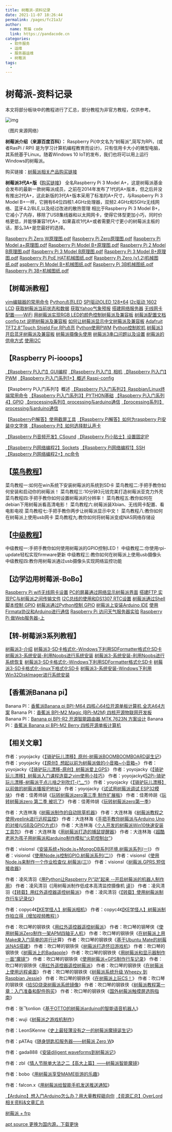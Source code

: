 ```yaml
---
title: 树莓派-资料记录
date: 2021-11-07 18:26:44
permalink: /pages/fc21a3/
author: 
  name: 熊猫 code
  link: https://pandacode.cn
categories: 
  - 软件服务
  - 运维
  - 服务器运维
  - 树莓派
tags: 
  - 
---
```

# 树莓派-资料记录

本文将部分板块中的教程进行了汇总，部分教程为非官方教程，仅供参考。

![img](https://cdn.jsdelivr.net/gh/guoshunfa/pandacode-files/blog/202111071831737.jpg)

（图片来源网络）

**树莓派介绍（来源百度百科）：**
Raspberry Pi(中文名为“树莓派”,简写为RPi，(或者RasPi / RPI) 是为学习计算机编程教育而设计)，只有信用卡大小的微型电脑，其系统基于Linux。随着Windows 10 IoT的发布，我们也将可以用上运行Windows的树莓派。

购买链接：[树莓派相关产品购买链接](https://link.zhihu.com/?target=http%3A//www.dfrobot.com.cn/category.php%3Fid%3D289)

**树莓派3代A+版（**[购买链接](https://link.zhihu.com/?target=http%3A//www.dfrobot.com.cn/goods-1893.html)**）**
全名Raspberry Pi 3 Model A+，这是树莓派基金会发布的最新一款树莓派成员，之前在2014年发布了1代的A+版本，但之后并没有推出2代A+，这此新版的3代A+版本采用了标准的A+尺寸，与Raspberry Pi 3 Model B+一样，它拥有64位四核1.4GHz处理器，双频2.4GHz和5GHz无线网络、蓝牙4.2/BLE,以及经过改进的散热管理
相比于Raspberry Pi 3 Model B+，它减小了内存，移除了USB集线器和以太网网卡，使得它体型更加小巧，同时价格更低，并能够兼容1代A+，如果喜欢1代A+或者需要尺寸更小的树莓派主板的话，那么3A+是您最好的选择。

[Raspberry Pi Zero W原理图.pdf](https://link.zhihu.com/?target=http%3A//mc.dfrobot.com.cn/forum.php%3Fmod%3Dattachment%26aid%3DNjQ4NzF8OWNiM2QxZWR8MTU3Nzc1ODQwNHwwfDI3NDY5Mg%3D%3D)
[Raspberry Pi Zero原理图.pdf](https://link.zhihu.com/?target=http%3A//mc.dfrobot.com.cn/forum.php%3Fmod%3Dmisc%26action%3Dattachpay%26aid%3D64872%26tid%3D274692)
[Raspberry Pi Model a+原理图.pdf](https://link.zhihu.com/?target=http%3A//mc.dfrobot.com.cn/forum.php%3Fmod%3Dmisc%26action%3Dattachpay%26aid%3D64873%26tid%3D274692)
[Raspberry Pi Model B+原理图.pdf](https://link.zhihu.com/?target=http%3A//mc.dfrobot.com.cn/forum.php%3Fmod%3Dmisc%26action%3Dattachpay%26aid%3D64874%26tid%3D274692)
[Raspberry Pi 2 Model B原理图.pdf](https://link.zhihu.com/?target=http%3A//mc.dfrobot.com.cn/forum.php%3Fmod%3Dmisc%26action%3Dattachpay%26aid%3D64875%26tid%3D274692)
[Raspberry Pi 3 Model B原理图.pdf](https://link.zhihu.com/?target=http%3A//mc.dfrobot.com.cn/forum.php%3Fmod%3Dattachment%26aid%3DNjQ4NzZ8NGQ3MjI5NDR8MTU3Nzc1ODQwNHwwfDI3NDY5Mg%3D%3D)
[Raspberry Pi 3 Model B+原理图.pdf](https://link.zhihu.com/?target=http%3A//mc.dfrobot.com.cn/forum.php%3Fmod%3Dattachment%26aid%3DNjQ4Nzd8MzU2Y2JlMDN8MTU3Nzc1ODQwNHwwfDI3NDY5Mg%3D%3D)
[Raspberry Pi PoE HAT机械图纸.pdf](https://link.zhihu.com/?target=http%3A//mc.dfrobot.com.cn/forum.php%3Fmod%3Dmisc%26action%3Dattachpay%26aid%3D64883%26tid%3D274692)
[Raspberry Pi Zero (v1.2)机械图纸.pdf](https://link.zhihu.com/?target=http%3A//mc.dfrobot.com.cn/forum.php%3Fmod%3Dmisc%26action%3Dattachpay%26aid%3D64882%26tid%3D274692)
[aspberry Pi Model B+机械图纸.pdf](https://link.zhihu.com/?target=http%3A//mc.dfrobot.com.cn/forum.php%3Fmod%3Dmisc%26action%3Dattachpay%26aid%3D64881%26tid%3D274692)
[Raspberry Pi 3B机械图纸.pdf](https://link.zhihu.com/?target=http%3A//mc.dfrobot.com.cn/forum.php%3Fmod%3Dmisc%26action%3Dattachpay%26aid%3D64880%26tid%3D274692)
[Raspberry Pi 3B+机械图纸.pdf](https://link.zhihu.com/?target=http%3A//mc.dfrobot.com.cn/forum.php%3Fmod%3Dattachment%26aid%3DNjQ4Nzl8MzBlNDJkNjR8MTU3Nzc1ODQwNHwwfDI3NDY5Mg%3D%3D)

## 【树莓派教程】

[vim编辑器的常用命令](https://link.zhihu.com/?target=http%3A//mc.dfrobot.com.cn/thread-13540-1-1.html)
[Python点亮LED](https://link.zhihu.com/?target=http%3A//mc.dfrobot.com.cn/thread-13539-1-1.html)
[SPI驱动OLED 128*64](https://link.zhihu.com/?target=http%3A//mc.dfrobot.com.cn/thread-13396-1-1.html)
[I2c驱动 1602 LCD](https://link.zhihu.com/?target=http%3A//mc.dfrobot.com.cn/thread-13387-1-1.html)
[获取树莓派当前状态和数据](https://link.zhihu.com/?target=http%3A//mc.dfrobot.com.cn/thread-13384-1-1.html)
[获取Yahoo气象预报](https://link.zhihu.com/?target=http%3A//mc.dfrobot.com.cn/thread-13383-1-1.html)
[搭建网络服务器](https://link.zhihu.com/?target=http%3A//mc.dfrobot.com.cn/thread-13371-1-1.html)
[无线网卡配置——WiFi](https://link.zhihu.com/?target=http%3A//mc.dfrobot.com.cn/thread-13203-1-1.html)
[用树莓派实现RGB LED的颜色控制](https://link.zhihu.com/?target=http%3A//mc.dfrobot.com.cn/thread-14288-1-1.html)[树莓派及兼容板](https://link.zhihu.com/?target=http%3A//mc.dfrobot.com.cn/forum-74-1.html)
[树莓派配置文档 config.txt 说明](https://link.zhihu.com/?target=http%3A//mc.dfrobot.com.cn/thread-14263-1-1.html)[树莓派及兼容板](https://link.zhihu.com/?target=http%3A//mc.dfrobot.com.cn/forum-74-1.html)
[如何让树莓派显示中文](https://link.zhihu.com/?target=http%3A//mc.dfrobot.com.cn/thread-14262-1-1.html)[树莓派及兼容板](https://link.zhihu.com/?target=http%3A//mc.dfrobot.com.cn/forum-74-1.html)
[Adafruit TFT2.8”Touch Shield For RPi点亮](https://link.zhihu.com/?target=http%3A//mc.dfrobot.com.cn/thread-14144-1-1.html)
[Python使用PWM](https://link.zhihu.com/?target=http%3A//mc.dfrobot.com.cn/thread-13672-1-1.html)
[Python控制舵机](https://link.zhihu.com/?target=http%3A//mc.dfrobot.com.cn/thread-13628-1-1.html)
[树莓派3开启蓝牙](https://link.zhihu.com/?target=http%3A//mc.dfrobot.com.cn/thread-14846-1-1.html)[树莓派及兼容板](https://link.zhihu.com/?target=http%3A//mc.dfrobot.com.cn/forum-74-1.html)
[树莓派摄像头使用](https://link.zhihu.com/?target=http%3A//mc.dfrobot.com.cn/thread-14845-1-1.html)
[树莓派3串口问题以及设置](https://link.zhihu.com/?target=http%3A//mc.dfrobot.com.cn/thread-14781-1-1.html)
[树莓派的供电方式](https://link.zhihu.com/?target=http%3A//mc.dfrobot.com.cn/thread-14778-1-1.html)
[使用I2C](https://link.zhihu.com/?target=http%3A//mc.dfrobot.com.cn/thread-15069-1-1.html)

## 【Raspberry Pi-iooops】

[【Raspberry Pi入门】GUI编程](https://link.zhihu.com/?target=http%3A//mc.dfrobot.com.cn/thread-14175-1-1.html)
[【Raspberry Pi入门】相机](https://link.zhihu.com/?target=http%3A//mc.dfrobot.com.cn/thread-14255-1-1.html)
[【Raspberry Pi入门】PWM](https://link.zhihu.com/?target=http%3A//mc.dfrobot.com.cn/thread-14700-1-1.html)
[【Raspberry Pi入门系列1+】概述 Raspi-config](https://link.zhihu.com/?target=http%3A//mc.dfrobot.com.cn/thread-14010-1-1.html)

【Raspberry Pi入门系列1】概述
[【Raspberry Pi入门系列2】Raspbian/Linux终端常用命令](https://link.zhihu.com/?target=http%3A//mc.dfrobot.com.cn/thread-14045-1-1.html)
[【Raspberry Pi入门系列3】PYTHON基础](https://link.zhihu.com/?target=http%3A//mc.dfrobot.com.cn/thread-14069-1-1.html)
[【Raspberry Pi入门系列4】GPIO](https://link.zhihu.com/?target=http%3A//mc.dfrobot.com.cn/thread-14127-1-1.html)
[【processing系列I】processing与arduino通信](https://link.zhihu.com/?target=http%3A//mc.dfrobot.com.cn/thread-13258-1-1.html)
[【processing系列I】processing与arduino通信](https://link.zhihu.com/?target=http%3A//mc.dfrobot.com.cn/thread-13233-1-1.html)

【[Raspberry](https://link.zhihu.com/?target=http%3A//mc.dfrobot.com.cn/thread-14155-1-1.html)[Pi解答】使用截屏工具](https://link.zhihu.com/?target=http%3A//mc.dfrobot.com.cn/thread-14155-1-1.html)
[【Raspberry Pi解答】如何为raspberry Pi安装中文字体](https://link.zhihu.com/?target=http%3A//mc.dfrobot.com.cn/thread-14013-1-1.html)
[【Raspberry Pi】如何选择默认声卡](https://link.zhihu.com/?target=http%3A//mc.dfrobot.com.cn/thread-16594-1-1.html)

[【](https://link.zhihu.com/?target=http%3A//mc.dfrobot.com.cn/thread-14201-1-1.html)[Raspberry Pi音频开发】CSound](https://link.zhihu.com/?target=http%3A//mc.dfrobot.com.cn/thread-14201-1-1.html)
[【Raspberry Pi小贴士】设置固定IP](https://link.zhihu.com/?target=http%3A//mc.dfrobot.com.cn/thread-14254-1-1.html)

[【Raspberry Pi网络编程2】Sockets](https://link.zhihu.com/?target=http%3A//mc.dfrobot.com.cn/thread-14180-1-1.html)
[【Raspberry Pi网络编程1】SSH](https://link.zhihu.com/?target=http%3A//mc.dfrobot.com.cn/thread-14179-1-1.html)
[【Raspberry Pi网络编程2+】nc命令](https://link.zhihu.com/?target=http%3A//mc.dfrobot.com.cn/thread-14182-1-1.html)

## 【[菜鸟教程](https://link.zhihu.com/?target=http%3A//mc.dfrobot.com.cn/thread-11766-1-1.html)】

菜鸟教程一:如何在win系统下安装树莓派的系统到SD卡
菜鸟教程二:手把手教你如何安装和启动你的树莓派！
菜鸟教程三:10分钟3元钱完美打造树莓派亚克力外壳
菜鸟教程四:手把手教你如何设置树莓派的分辨率！
菜鸟教程五:教你如何在debian下用树莓派看高清电影！
菜鸟教程六:树莓派装Xbian、无线网卡配置、看电影电视
菜鸟教程七:手把手教你两步让树莓派显示中文！
菜鸟教程八:教你如何在树莓派上使用usb网卡
菜鸟教程九:教你如何将树莓派变成NAS网络存储设

## 【[中级教程](https://link.zhihu.com/?target=http%3A//mc.dfrobot.com.cn/thread-11766-1-1.html)】

中级教程一:手把手教你如何使用树莓派的GPIO控制LED！
中级教程二:你使用rpi-update轻松实现firmware更新
中级教程三:教你如何在树莓派上使用usb摄像头
中级教程四:教你用树莓派通过usb摄像头实现网络监控功能

## 【边学边用树莓派-BoBo】

[Raspberry Pi wifi无线网卡设置](https://link.zhihu.com/?target=http%3A//mc.dfrobot.com.cn/thread-2014-1-1.html)
[PC的屏幕通过网络显示树莓派界面](https://link.zhihu.com/?target=http%3A//mc.dfrobot.com.cn/thread-2017-1-1.html)
[搭建FTP 实现PC与树莓派之间传输文件](https://link.zhihu.com/?target=http%3A//mc.dfrobot.com.cn/thread-2635-1-1.html)
[I2C总线的使用和DS1307 RTC设置](https://link.zhihu.com/?target=http%3A//mc.dfrobot.com.cn/thread-2636-1-1.html)
[树莓派通过Shell脚本控制 GPIO](https://link.zhihu.com/?target=http%3A//mc.dfrobot.com.cn/thread-2638-1-1.html)
[树莓派通过Python控制 GPIO](https://link.zhihu.com/?target=http%3A//mc.dfrobot.com.cn/thread-2642-1-1.html)
[树莓派上安装Arduino IDE](https://link.zhihu.com/?target=http%3A//mc.dfrobot.com.cn/thread-2643-1-1.html)
[使用Firmata协议和Arduino进行通信](https://link.zhihu.com/?target=http%3A//mc.dfrobot.com.cn/thread-2660-1-1.html)
[Raspberry Pi 访问天气服务器实验](https://link.zhihu.com/?target=http%3A//mc.dfrobot.com.cn/thread-2662-1-1.html)
[Raspberry Pi 做Web服务器-上](https://link.zhihu.com/?target=http%3A//mc.dfrobot.com.cn/thread-2663-1-1.html)

## 【转-树莓派3系列教程】

[树莓派3-介绍](https://link.zhihu.com/?target=http%3A//mc.dfrobot.com.cn/thread-275469-1-1.html)
[树莓派3-SD卡格式化-Windows下利用SDFormatter格式化SD卡](https://link.zhihu.com/?target=http%3A//mc.dfrobot.com.cn/thread-275617-1-1.html)
[树莓派3-系统安装-利用Noobs进行系统安装](https://link.zhihu.com/?target=http%3A//mc.dfrobot.com.cn/thread-275615-1-1.html)
[树莓派3-系统安装-利用Noobs进行系统恢复](https://link.zhihu.com/?target=http%3A//mc.dfrobot.com.cn/thread-275616-1-1.html)
[树莓派3-SD卡格式化-Windows下利用SDFormatter格式化SD卡](https://link.zhihu.com/?target=http%3A//mc.dfrobot.com.cn/thread-276152-1-1.html)
[树莓派3-SD卡格式化-linux下格式化SD卡](https://link.zhihu.com/?target=http%3A//mc.dfrobot.com.cn/thread-276153-1-1.html)
[树莓派3-系统安装-Windows下利用Win32DiskImager进行系统安装](https://link.zhihu.com/?target=http%3A//mc.dfrobot.com.cn/thread-276154-1-1.html)

## 【香蕉派Banana pi】

Banana PI：[香蕉派Banana pi BPI-M64 四核心64位开源单板计算机 全志A64方案](https://link.zhihu.com/?target=http%3A//mc.dfrobot.com.cn/thread-26866-1-1.html)
Banana PI：[香蕉派 BPI-M2 Magic (BPi-M2M) 四核开源物联网开发板](https://link.zhihu.com/?target=http%3A//mc.dfrobot.com.cn/thread-26864-1-1.html)
Banana PI：[Banana pi BPI-R2 开源智能路由器 MTK 7623N 方案设计](https://link.zhihu.com/?target=http%3A//mc.dfrobot.com.cn/thread-26863-1-1.html)
Banana PI：[香蕉派 Banana pi BPI-M2 Berry 四核开源单板计算机](https://link.zhihu.com/?target=http%3A//mc.dfrobot.com.cn/thread-26862-1-1.html)

## 【相关文章】

作者：yoyojacky《[【骑驴玩儿漂移】原创-树莓派BOOMBOOMBOARD诞生记](https://link.zhihu.com/?target=http%3A//mc.dfrobot.com.cn/thread-268104-1-1.html)》
作者：yoyojacky《[【原创】想起以前为树莓派做的小音箱~小音箱~](https://link.zhihu.com/?target=http%3A//mc.dfrobot.com.cn/thread-22831-1-1.html)》
作者：yoyojacky《[【骑驴玩儿漂移-原创】树莓派爱上GPS](https://link.zhihu.com/?target=http%3A//mc.dfrobot.com.cn/thread-15800-1-1.html)》
作者：yoyojacky《[【骑驴玩儿漂移】树莓派入门课程连载之vim使用小技巧](https://link.zhihu.com/?target=http%3A//mc.dfrobot.com.cn/thread-22828-1-1.html)》
作者：yoyojacky《[52Pi-骑驴玩儿漂移-树莓派干点儿啥之别吹灯-(*^__^*)](https://link.zhihu.com/?target=http%3A//mc.dfrobot.com.cn/thread-14993-1-1.html)》
作者：yoyojacky《[【骑驴玩儿漂移】以前做的树莓派播报IP地址](https://link.zhihu.com/?target=http%3A//mc.dfrobot.com.cn/thread-12142-1-1.html)》
作者：yoyojacky《[试试用树莓派调试 ESP32模块](https://link.zhihu.com/?target=http%3A//mc.dfrobot.com.cn/thread-267509-1-1.html)》
作者：佳莠帅胡《[玩转树莓派zero第三季 制作扩展板](https://link.zhihu.com/?target=http%3A//mc.dfrobot.com.cn/thread-28993-1-1.html)》
作者：佳莠帅胡《[玩转树莓派zero 第二季 被坑了](https://link.zhihu.com/?target=http%3A//mc.dfrobot.com.cn/thread-28905-1-1.html)》
作者：佳莠帅胡《[玩转树莓派zero第一季](https://link.zhihu.com/?target=http%3A//mc.dfrobot.com.cn/thread-28440-1-1.html)》

作者：大连林海《[树莓派制作的自动除草机器](https://link.zhihu.com/?target=http%3A//mc.dfrobot.com.cn/thread-12964-1-1.html)》
作者：大连林海《[树莓派教程之使用yeelink进行远程监控](https://link.zhihu.com/?target=http%3A//mc.dfrobot.com.cn/thread-14469-1-1.html)》
作者：大连林海《[手把手教你树莓派与Arduino Uno的对接(USB及GPIO方式)](https://link.zhihu.com/?target=http%3A//mc.dfrobot.com.cn/thread-12965-1-1.html)》
作者：大连林海《[个人开发的树莓派Win10快速安装工具包](https://link.zhihu.com/?target=http%3A//mc.dfrobot.com.cn/thread-12963-1-1.html)》
作者：大连林海《[用树莓派打造的捕鼠提醒器](https://link.zhihu.com/?target=http%3A//mc.dfrobot.com.cn/thread-12726-1-1.html)》
作者：大连林海《[超酷老爸为孩子用树莓派和arduino制作模拟“火箭控制台”](https://link.zhihu.com/?target=http%3A//mc.dfrobot.com.cn/thread-12048-1-1.html)》

作者：visionsl《[安装系统+Node.js+MongoDB系列环境.树莓派系列(一)](https://link.zhihu.com/?target=http%3A//mc.dfrobot.com.cn/thread-26617-1-1.html)》
作者：visionsl《[使用Node.js控制GPIO.树莓派系列(二)](https://link.zhihu.com/?target=http%3A//mc.dfrobot.com.cn/thread-26640-1-1.html)》
作者：visionsl《[使用Node.js来制作一个作业检查仪.树莓派(三)](https://link.zhihu.com/?target=http%3A//mc.dfrobot.com.cn/thread-26825-1-1.html)》
作者：visionsl《[树莓派.GPRS.短信接收器](https://link.zhihu.com/?target=http%3A//mc.dfrobot.com.cn/thread-29044-1-1.html)》

作者：凌风清羽《[用Python让Raspberry Pi“动”起来 --开启树莓派的机器人制作用](https://link.zhihu.com/?target=http%3A//mc.dfrobot.com.cn/thread-13614-1-1.html)》
作者：凌风清羽《[用树莓派制作低成本高清监控摄像机 [译\]](https://link.zhihu.com/?target=http%3A//mc.dfrobot.com.cn/thread-15380-1-1.html)》
作者：凌风清羽《[【转载】用红外遥控器遥控树莓派](https://link.zhihu.com/?target=http%3A//mc.dfrobot.com.cn/thread-14618-1-1.html)》
作者：凌风清羽《[【转载】使用树莓派制作行车记录仪](https://link.zhihu.com/?target=http%3A//mc.dfrobot.com.cn/thread-14592-1-1.html)》

作者：copyc4《[【KE学怪人】树莓派相机](https://link.zhihu.com/?target=http%3A//mc.dfrobot.com.cn/thread-15861-1-1.html)》
作者：copyc4《[【KE学怪人】树莓派制作拍立得（增加视频教程）](https://link.zhihu.com/?target=http%3A//mc.dfrobot.com.cn/thread-16122-1-1.html)》

作者：吹口琴的钢铁侠《[用红外遥控器遥控树莓派](https://link.zhihu.com/?target=http%3A//mc.dfrobot.com.cn/thread-13597-1-1.html)》
作者：吹口琴的钢琴侠《[使用树莓派Zero制作一架APM四轴无人机](https://link.zhihu.com/?target=http%3A//mc.dfrobot.com.cn/thread-15314-1-1.html)》
作者：吹口琴的钢铁侠《[在树莓派上用Make来入门简单的并行计](https://link.zhihu.com/?target=http%3A//mc.dfrobot.com.cn/thread-22271-1-1.html)算》
作者：吹口琴的钢铁侠《[基于Ubuntu Mate的树莓派NAS搭建](https://link.zhihu.com/?target=http%3A//mc.dfrobot.com.cn/thread-22081-1-1.html)》
作者：吹口琴的钢铁侠《[树莓派打造怀旧游戏机](https://link.zhihu.com/?target=http%3A//mc.dfrobot.com.cn/thread-17091-1-1.html)》
作者：吹口琴的钢铁侠《[树莓派上的Badapple](https://link.zhihu.com/?target=http%3A//mc.dfrobot.com.cn/thread-13701-1-1.html)》
作者：吹口琴的钢铁侠《[用树莓派和显示器制作一面“魔镜”](https://link.zhihu.com/?target=http%3A//mc.dfrobot.com.cn/thread-13620-1-1.html)》
作者：吹口琴的钢铁侠《[使用树莓派+GPS制作行车记录](https://link.zhihu.com/?target=http%3A//mc.dfrobot.com.cn/thread-13596-1-1.html)》
作者：吹口琴的钢铁侠《[用红外遥控器遥控树莓派](https://link.zhihu.com/?target=http%3A//mc.dfrobot.com.cn/thread-13597-1-1.html)》
作者：吹口琴的钢铁侠《[在树莓派上使用远程桌面](https://link.zhihu.com/?target=http%3A//mc.dfrobot.com.cn/thread-12243-1-1.html)》
作者：吹口琴的钢铁侠《[树莓派系统升级 Wheezy 到 Raspbian Jessie](https://link.zhihu.com/?target=http%3A//mc.dfrobot.com.cn/thread-12953-1-1.html)》
作者：吹口琴的钢铁侠《[在树莓派上玩CS！](https://link.zhihu.com/?target=http%3A//mc.dfrobot.com.cn/thread-11304-1-1.html)》
作者：吹口琴的钢铁侠《[给SD烧录树莓派系统镜像](https://link.zhihu.com/?target=http%3A//mc.dfrobot.com.cn/thread-11140-1-1.html)》
作者：吹口琴的钢铁侠《[树莓派教程第一章：入门准备和配件购买](https://link.zhihu.com/?target=http%3A//mc.dfrobot.com.cn/thread-11017-1-1.html)》
作者：吹口琴的钢铁侠《[国外树莓派触摸屏选购指南](https://link.zhihu.com/?target=http%3A//mc.dfrobot.com.cn/thread-10456-1-1.html)》

作者：张飞onlion《[基于OTTO的树莓派arduino的智能语音机器人](https://link.zhihu.com/?target=http%3A//mc.dfrobot.com.cn/thread-25649-1-1.html)》

作者：wuji《[树莓派之游戏机制作](https://link.zhihu.com/?target=http%3A//mc.dfrobot.com.cn/thread-267946-1-1.html)》

作者：LeonSKenne《[史上最轻薄没有之一的树莓派魔镜诞生记](https://link.zhihu.com/?target=http%3A//mc.dfrobot.com.cn/thread-37843-1-1.html)》

作者：pATAq《[随身钥匙扣服务器——树莓派 Zero W](https://link.zhihu.com/?target=http%3A//mc.dfrobot.com.cn/thread-25868-1-1.html)》

作者：gada888《[安装diligent waveforms到树莓派记](https://link.zhihu.com/?target=http%3A//mc.dfrobot.com.cn/thread-268880-1-1.html)》

作者：zbl《[情人节脱单大法之二【高大上篇】——树莓派智能魔镜](https://link.zhihu.com/?target=http%3A//mc.dfrobot.com.cn/thread-23184-1-1.html)》

作者：bobo《[用树莓派享受MAME街游的乐趣](https://link.zhihu.com/?target=http%3A//mc.dfrobot.com.cn/thread-2095-1-1.html)》

作者：falcon.x《[用树莓派给智能手机发送推送通知](https://link.zhihu.com/?target=http%3A//mc.dfrobot.com.cn/thread-10487-1-1.html)》



[【Arduino】想入门Arduino怎么办？用大量教程砸向你](https://link.zhihu.com/?target=http%3A//mc.dfrobot.com.cn/thread-273351-1-1.html)
[【资源汇总】OverLord相关资料&文章汇总](https://link.zhihu.com/?target=http%3A//mc.dfrobot.com.cn/thread-274708-1-1.html)

[树莓派 + frp](https://blog.csdn.net/weixin_40973138/article/details/103222901)

[apt source 更换为国内源，下载更快](https://www.cnblogs.com/cheney-970918/p/13781381.html)

